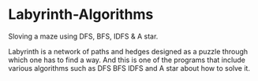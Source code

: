 # Labyrinth-Algorithms
Sloving a maze using DFS, BFS, IDFS &amp; A star.

Labyrinth is a network of paths and hedges designed as a puzzle through which one has to find a way. And this is one of the programs that include various algorithms such as DFS BFS IDFS and A star about how to solve it.
